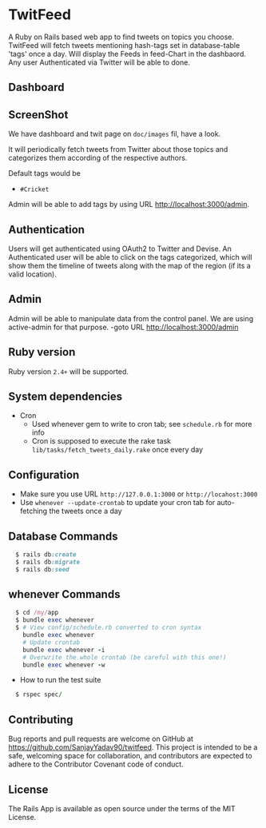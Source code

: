 # TwitFeed  

A Ruby on Rails based web app to find tweets on topics you choose. TwitFeed will fetch tweets mentioning hash-tags set in database-table 'tags' once a day. Will display the Feeds in feed-Chart in the dashbaord. Any user Authenticated via Twitter will be able to done.

## Dashboard 

## ScreenShot
We have dashboard and twit page on `doc/images` fil, have a look.

It will periodically fetch tweets from Twitter about those topics and categorizes them according 
of the respective authors.

Default tags would be
- `#Cricket`

Admin will be able to add tags by using URL [http://localhost:3000/admin](http://localhost:3000/admin).

## Authentication
Users will get authenticated using OAuth2 to Twitter and Devise. An Authenticated user will be able to click on the tags categorized, which will show them the timeline of tweets along with the map of the region (if its a valid location).

## Admin
Admin will be able to manipulate data from the control panel. We are using active-admin for that purpose. 
  -goto URL [http://localhost:3000/admin](http://localhost:3000/admin)

## Ruby version
Ruby version `2.4+` will be supported.

## System dependencies
  - Cron
    - Used whenever gem to write to cron tab; see `schedule.rb` for more info
    - Cron is supposed to execute the rake task `lib/tasks/fetch_tweets_daily.rake` once every day

## Configuration
  - Make sure you use URL `http://127.0.0.1:3000` or `http://locahost:3000`
  - Use `whenever --update-crontab` to update your cron tab for auto-fetching the tweets once a day

## Database Commands
```ruby
  $ rails db:create
  $ rails db:migrate
  $ rails db:seed
```
## whenever Commands
```ruby
  $ cd /my/app
  $ bundle exec whenever
  $ # View config/schedule.rb converted to cron syntax
    bundle exec whenever
    # Update crontab
    bundle exec whenever -i
    # Overwrite the whole crontab (be careful with this one!)
    bundle exec whenever -w
```

* How to run the test suite
```ruby
  $ rspec spec/
```
## Contributing

Bug reports and pull requests are welcome on GitHub at https://github.com/SanjayYadav90/twitfeed. This project is intended to be a safe, welcoming space for collaboration, and contributors are expected to adhere to the Contributor Covenant code of conduct.

## License

The Rails App is available as open source under the terms of the MIT License.
